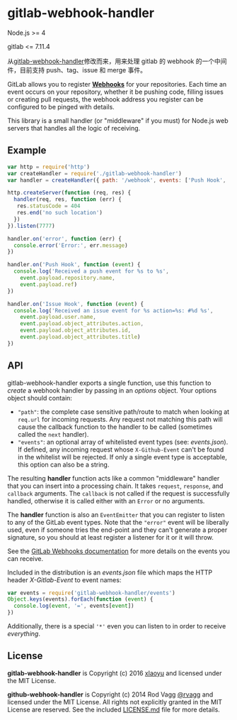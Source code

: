# gitlab-webhook-handler

Node.js >= 4

gitlab <= 7.11.4

从[gitlab-webhook-handler](https://github.com/rvagg/github-webhook-handler)修改而来，用来处理 gitlab 的 webhook 的一个中间件，目前支持 push、tag、issue 和 merge 事件。

GitLab allows you to register **[Webhooks](https://gitlab.com/gitlab-org/gitlab-ee/blob/v7.11.4/doc/web_hooks/web_hooks.md)** for your repositories. Each time an event occurs on your repository, whether it be pushing code, filling issues or creating pull requests, the webhook address you register can be configured to be pinged with details.

This library is a small handler (or "middleware" if you must) for Node.js web servers that handles all the logic of receiving.

## Example

```js
var http = require('http')
var createHandler = require('./gitlab-webhook-handler')
var handler = createHandler({ path: '/webhook', events: ['Push Hook', 'Issue Hook']})

http.createServer(function (req, res) {
  handler(req, res, function (err) {
   res.statusCode = 404
   res.end('no such location')
  })
}).listen(7777)

handler.on('error', function (err) {
  console.error('Error:', err.message)
})

handler.on('Push Hook', function (event) {
  console.log('Received a push event for %s to %s',
    event.payload.repository.name,
    event.payload.ref)
})

handler.on('Issue Hook', function (event) {
  console.log('Received an issue event for %s action=%s: #%d %s',
    event.payload.user.name,
    event.payload.object_attributes.action,
    event.payload.object_attributes.id,
    event.payload.object_attributes.title)
})
```

## API

gitlab-webhook-handler exports a single function, use this function to *create* a webhook handler by passing in an *options* object. Your options object should contain:

 * `"path"`: the complete case sensitive path/route to match when looking at `req.url` for incoming requests. Any request not matching this path will cause the callback function to the handler to be called (sometimes called the `next` handler).
 * `"events"`: an optional array of whitelisted event types (see: *events.json*). If defined, any incoming request whose `X-Github-Event` can't be found in the whitelist will be rejected. If only a single event type is acceptable, this option can also be a string.

The resulting **handler** function acts like a common "middleware" handler that you can insert into a processing chain. It takes `request`, `response`, and `callback` arguments. The `callback` is not called if the request is successfully handled, otherwise it is called either with an `Error` or no arguments.

The **handler** function is also an `EventEmitter` that you can register to listen to any of the GitLab event types. Note that the `"error"` event will be liberally used, even if someone tries the end-point and they can't generate a proper signature, so you should at least register a listener for it or it will throw.

See the [GitLab Webhooks documentation](https://gitlab.com/gitlab-org/gitlab-ee/blob/v7.11.4/doc/web_hooks/web_hooks.md) for more details on the events you can receive.

Included in the distribution is an *events.json* file which maps the HTTP header *X-Gitlab-Event* to event names:

```js
var events = require('gitlab-webhook-handler/events')
Object.keys(events).forEach(function (event) {
  console.log(event, '=', events[event])
})
```

Additionally, there is a special `'*'` even you can listen to in order to receive _everything_.

## License

**gitlab-webhook-handler** is Copyright (c) 2016 [xlaoyu](http://xlaoyu.info) and licensed under the MIT License.

**github-webhook-handler** is Copyright (c) 2014 Rod Vagg [@rvagg](https://twitter.com/rvagg) and licensed under the MIT License. All rights not explicitly granted in the MIT License are reserved. See the included [LICENSE.md](./LICENSE.md) file for more details.
